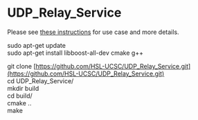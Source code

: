 # UDP_Relay_Service

Please see [these instructions](https://github.com/HSL-UCSC/High_Level_Control/blob/master/instructions.md) for use case and more details.  

sudo apt-get update  
sudo apt-get install libboost-all-dev cmake g++  

git clone [https://github.com/HSL-UCSC/UDP_Relay_Service.git](https://github.com/HSL-UCSC/UDP_Relay_Service.git)  
cd UDP_Relay_Service/  
mkdir build  
cd build/  
cmake ..  
make
